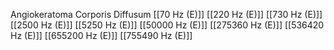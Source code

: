 Angiokeratoma Corporis Diffusum
[[70 Hz (E)]]
[[220 Hz (E)]]
[[730 Hz (E)]]
[[2500 Hz (E)]]
[[5250 Hz (E)]]
[[50000 Hz (E)]]
[[275360 Hz (E)]]
[[536420 Hz (E)]]
[[655200 Hz (E)]]
[[755490 Hz (E)]]